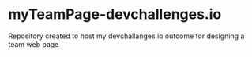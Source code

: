 # myTeamPage-devchallenges.io

Repository created to host my devchallanges.io outcome for designing a team web page
